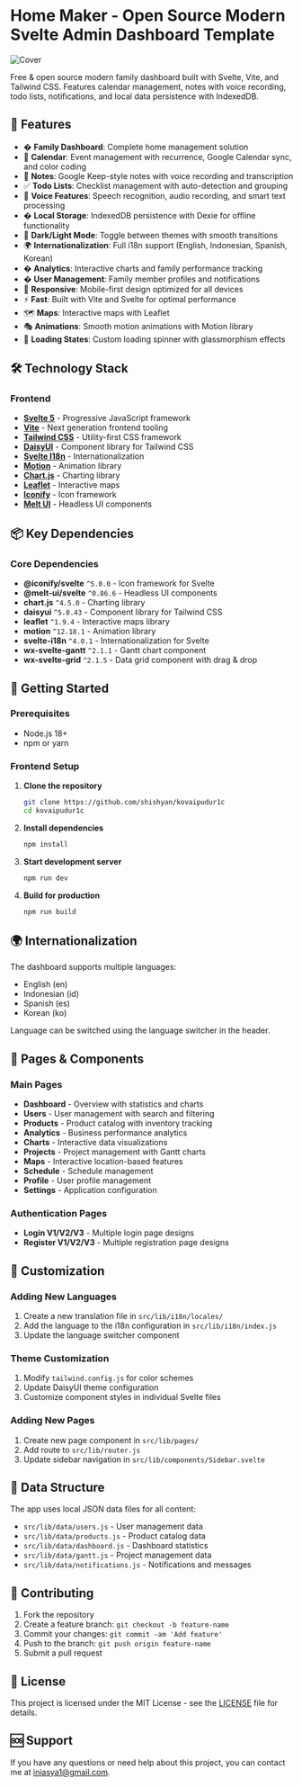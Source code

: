 # Home Maker - Open Source Modern Svelte Admin Dashboard Template

![Cover](https://raw.githubusercontent.com/shishyan/kovaipudur1c/refs/heads/master/public/Cover.jpg)

Free & open source modern family dashboard built with Svelte, Vite, and Tailwind CSS. Features calendar management, notes with voice recording, todo lists, notifications, and local data persistence with IndexedDB.

## 🚀 Features

- � **Family Dashboard**: Complete home management solution
- 📅 **Calendar**: Event management with recurrence, Google Calendar sync, and color coding
- 📝 **Notes**: Google Keep-style notes with voice recording and transcription
- ✅ **Todo Lists**: Checklist management with auto-detection and grouping
- 🎤 **Voice Features**: Speech recognition, audio recording, and smart text processing
- � **Local Storage**: IndexedDB persistence with Dexie for offline functionality
- 🌙 **Dark/Light Mode**: Toggle between themes with smooth transitions
- 🌍 **Internationalization**: Full i18n support (English, Indonesian, Spanish, Korean)
- � **Analytics**: Interactive charts and family performance tracking
- � **User Management**: Family member profiles and notifications
- 📱 **Responsive**: Mobile-first design optimized for all devices
- ⚡ **Fast**: Built with Vite and Svelte for optimal performance
- 🗺️ **Maps**: Interactive maps with Leaflet
- 🎭 **Animations**: Smooth motion animations with Motion library
- 🎯 **Loading States**: Custom loading spinner with glassmorphism effects

## 🛠️ Technology Stack

### Frontend

- **[Svelte 5](https://svelte.dev/)** - Progressive JavaScript framework
- **[Vite](https://vitejs.dev/)** - Next generation frontend tooling
- **[Tailwind CSS](https://tailwindcss.com/)** - Utility-first CSS framework
- **[DaisyUI](https://daisyui.com/)** - Component library for Tailwind CSS
- **[Svelte I18n](https://github.com/kaisermann/svelte-i18n)** - Internationalization
- **[Motion](https://motion.dev/)** - Animation library
- **[Chart.js](https://www.chartjs.org/)** - Charting library
- **[Leaflet](https://leafletjs.com/)** - Interactive maps
- **[Iconify](https://iconify.design/)** - Icon framework
- **[Melt UI](https://www.melt-ui.com/)** - Headless UI components

## 📦 Key Dependencies

### Core Dependencies

- **@iconify/svelte** `^5.0.0` - Icon framework for Svelte
- **@melt-ui/svelte** `^0.86.6` - Headless UI components
- **chart.js** `^4.5.0` - Charting library
- **daisyui** `^5.0.43` - Component library for Tailwind CSS
- **leaflet** `^1.9.4` - Interactive maps library
- **motion** `^12.18.1` - Animation library
- **svelte-i18n** `^4.0.1` - Internationalization for Svelte
- **wx-svelte-gantt** `^2.1.1` - Gantt chart component
- **wx-svelte-grid** `^2.1.5` - Data grid component with drag & drop

## 🚀 Getting Started

### Prerequisites

- Node.js 18+
- npm or yarn

### Frontend Setup

1. **Clone the repository**

   ```bash
   git clone https://github.com/shishyan/kovaipudur1c
   cd kovaipudur1c
   ```

2. **Install dependencies**

   ```bash
   npm install
   ```

3. **Start development server**

   ```bash
   npm run dev
   ```

4. **Build for production**
   ```bash
   npm run build
   ```

## 🌍 Internationalization

The dashboard supports multiple languages:

- English (en)
- Indonesian (id)
- Spanish (es)
- Korean (ko)

Language can be switched using the language switcher in the header.

## 📱 Pages & Components

### Main Pages

- **Dashboard** - Overview with statistics and charts
- **Users** - User management with search and filtering
- **Products** - Product catalog with inventory tracking
- **Analytics** - Business performance analytics
- **Charts** - Interactive data visualizations
- **Projects** - Project management with Gantt charts
- **Maps** - Interactive location-based features
- **Schedule** - Schedule management
- **Profile** - User profile management
- **Settings** - Application configuration

### Authentication Pages

- **Login V1/V2/V3** - Multiple login page designs
- **Register V1/V2/V3** - Multiple registration page designs

## 🎨 Customization

### Adding New Languages

1. Create a new translation file in `src/lib/i18n/locales/`
2. Add the language to the i18n configuration in `src/lib/i18n/index.js`
3. Update the language switcher component

### Theme Customization

1. Modify `tailwind.config.js` for color schemes
2. Update DaisyUI theme configuration
3. Customize component styles in individual Svelte files

### Adding New Pages

1. Create new page component in `src/lib/pages/`
2. Add route to `src/lib/router.js`
3. Update sidebar navigation in `src/lib/components/Sidebar.svelte`

## 🔧 Data Structure

The app uses local JSON data files for all content:

- `src/lib/data/users.js` - User management data
- `src/lib/data/products.js` - Product catalog data
- `src/lib/data/dashboard.js` - Dashboard statistics
- `src/lib/data/gantt.js` - Project management data
- `src/lib/data/notifications.js` - Notifications and messages

## 🤝 Contributing

1. Fork the repository
2. Create a feature branch: `git checkout -b feature-name`
3. Commit your changes: `git commit -am 'Add feature'`
4. Push to the branch: `git push origin feature-name`
5. Submit a pull request

## 📄 License

This project is licensed under the MIT License - see the [LICENSE](LICENSE) file for details.

## 🆘 Support

If you have any questions or need help about this project, you can contact me at iniasya1@gmail.com.
